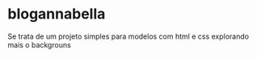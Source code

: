 # blogannabella
Se trata de um projeto simples para modelos com html e css explorando mais o backgrouns
